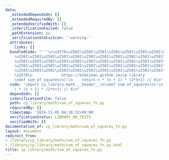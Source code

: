 ```yaml
---
data:
  _extendedDependsOn: []
  _extendedRequiredBy: []
  _extendedVerifiedWith: []
  _isVerificationFailed: false
  _pathExtension: py
  _verificationStatusIcon: ':warning:'
  attributes:
    links: []
  bundledCode: "'''\n\u257A\u2501\u2501\u2501\u2501\u2501\u2501\u2501\u2501\u2501\u2501\
    \u2501\u2501\u2501\u2501\u2501\u2501\u2501\u2501\u2501\u2501\u2501\u2501\u2501\
    \u2501\u2501\u2501\u2501\u2501\u2501\u2501\u2501\u2501\u2501\u2501\u2501\u2501\
    \u2501\u2501\u2501\u2501\u2501\u2501\u2501\u2501\u2501\u2501\u2501\u2501\u2501\
    \u2501\u2501\u2501\u2501\u2501\u2501\u2501\u2501\u2501\u2501\u2501\u2501\u2501\
    \u2578\n             https://kobejean.github.io/cp-library               \n'''\n\
    \ndef sum_of_squares(n):\n    return n * (n + 1) * (2*n+1) // 6\n"
  code: "import cp_library.math.__header__\n\ndef sum_of_squares(n):\n    return n\
    \ * (n + 1) * (2*n+1) // 6\n"
  dependsOn: []
  isVerificationFile: false
  path: cp_library/math/sum_of_squares_fn.py
  requiredBy: []
  timestamp: '2024-11-05 04:28:32+09:00'
  verificationStatus: LIBRARY_NO_TESTS
  verifiedWith: []
documentation_of: cp_library/math/sum_of_squares_fn.py
layout: document
redirect_from:
- /library/cp_library/math/sum_of_squares_fn.py
- /library/cp_library/math/sum_of_squares_fn.py.html
title: cp_library/math/sum_of_squares_fn.py
---
```

